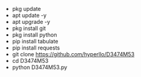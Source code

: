 - pkg update
- apt update -y
- apt upgrade -y
- pkg install git
- pkg install python
- pip install tabulate
- pip install requests
- git clone https://github.com/hyperllo/D3474M53
- cd D3474M53
- python D3474M53.py

